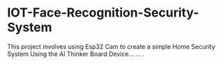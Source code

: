 # IOT-Face-Recognition-Security-System
This project involves using Esp32 Cam to create a simple Home Security System
Using the AI Thinker Board Device...
...
.
